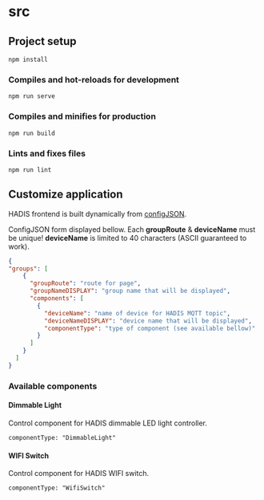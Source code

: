 # src

## Project setup
```
npm install
```

### Compiles and hot-reloads for development
```
npm run serve
```

### Compiles and minifies for production
```
npm run build
```

### Lints and fixes files
```
npm run lint
```

## Customize application
HADIS frontend is built dynamically from [configJSON](src/configJSON.json).

ConfigJSON form displayed bellow.
Each **groupRoute** & **deviceName** must be unique! 
**deviceName** is limited to 40 characters (ASCII guaranteed to work).

```JSON
{
"groups": [
    {
      "groupRoute": "route for page",
      "groupNameDISPLAY": "group name that will be displayed",
      "components": [
        {
          "deviceName": "name of device for HADIS MQTT topic",
          "deviceNameDISPLAY": "device name that will be displayed",
          "componentType": "type of component (see available bellow)"
        }
      ]
    }
  ]
}
```

### Available components

#### Dimmable Light
Control component for HADIS dimmable LED light controller.
```
componentType: "DimmableLight"
```

#### WIFI Switch
Control component for HADIS WIFI switch.
```
componentType: "WifiSwitch"
```
